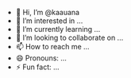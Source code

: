 - 👋 Hi, I’m @kaauana
- 👀 I’m interested in ...
- 🌱 I’m currently learning ...
- 💞️ I’m looking to collaborate on ...
- 📫 How to reach me ...
- 😄 Pronouns: ...
- ⚡ Fun fact: ...

<!---
kaauana/kaauana is a ✨ special ✨ repository because its `README.md` (this file) appears on your GitHub profile.
You can click the Preview link to take a look at your changes.
--->
